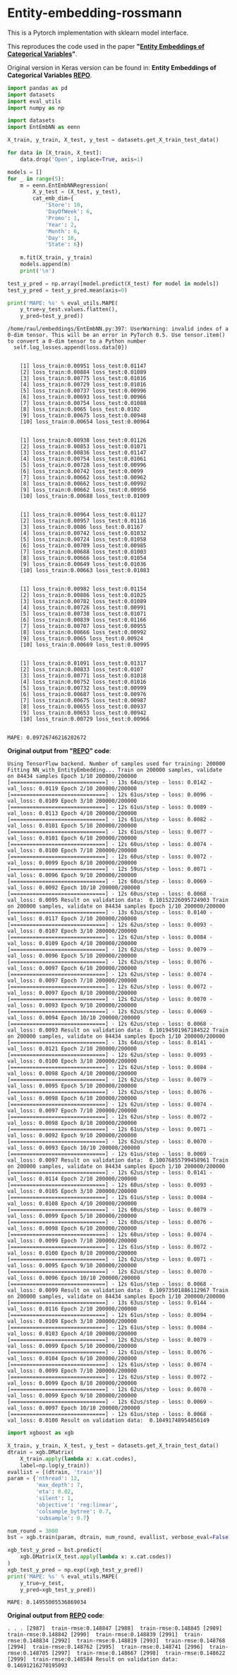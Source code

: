 
# Entity-embedding-rossmann 

This is a Pytorch implementation with sklearn model interface.

This reproduces the code used in the paper **"[Entity Embeddings of Categorical Variables](http://arxiv.org/abs/1604.06737)"**. 

Original version in Keras version can be found in: 
**Entity Embeddings of Categorical Variables [REPO](https://github.com/entron/entity-embedding-rossmann)**.


```python
import pandas as pd
import datasets
import eval_utils
import numpy as np

import datasets
import EntEmbNN as eenn

X_train, y_train, X_test, y_test = datasets.get_X_train_test_data()

for data in [X_train, X_test]:
    data.drop('Open', inplace=True, axis=1)

models = []
for _ in range(5):
    m = eenn.EntEmbNNRegression(
        X_y_test = (X_test, y_test),
        cat_emb_dim={
            'Store': 10,
            'DayOfWeek': 6,
            'Promo': 1,
            'Year': 2,
            'Month': 6,
            'Day': 10,
            'State': 6})
    
    m.fit(X_train, y_train)
    models.append(m)
    print('\n')

test_y_pred = np.array([model.predict(X_test) for model in models])
test_y_pred = test_y_pred.mean(axis=0)

print('MAPE: %s' % eval_utils.MAPE(
    y_true=y_test.values.flatten(),
    y_pred=test_y_pred))
```

    /home/raul/embeddings/EntEmbNN.py:397: UserWarning: invalid index of a 0-dim tensor. This will be an error in PyTorch 0.5. Use tensor.item() to convert a 0-dim tensor to a Python number
      self.log_losses.append(loss.data[0])


    	[1] loss_train:0.00951 loss_test:0.01147
    	[2] loss_train:0.00884 loss_test:0.01089
    	[3] loss_train:0.00775 loss_test:0.01016
    	[4] loss_train:0.00729 loss_test:0.01016
    	[5] loss_train:0.00737 loss_test:0.00996
    	[6] loss_train:0.00693 loss_test:0.00966
    	[7] loss_train:0.00754 loss_test:0.01088
    	[8] loss_train:0.0065 loss_test:0.0102
    	[9] loss_train:0.00675 loss_test:0.00948
    	[10] loss_train:0.00654 loss_test:0.00964
    
    
    	[1] loss_train:0.00938 loss_test:0.01126
    	[2] loss_train:0.00853 loss_test:0.01071
    	[3] loss_train:0.00836 loss_test:0.01147
    	[4] loss_train:0.00754 loss_test:0.01061
    	[5] loss_train:0.00728 loss_test:0.00996
    	[6] loss_train:0.00742 loss_test:0.0099
    	[7] loss_train:0.00662 loss_test:0.00962
    	[8] loss_train:0.00662 loss_test:0.00992
    	[9] loss_train:0.00662 loss_test:0.00956
    	[10] loss_train:0.00688 loss_test:0.01009
    
    
    	[1] loss_train:0.00964 loss_test:0.01127
    	[2] loss_train:0.00957 loss_test:0.01116
    	[3] loss_train:0.0086 loss_test:0.01167
    	[4] loss_train:0.00742 loss_test:0.01032
    	[5] loss_train:0.00724 loss_test:0.01058
    	[6] loss_train:0.00709 loss_test:0.00985
    	[7] loss_train:0.00688 loss_test:0.01003
    	[8] loss_train:0.00666 loss_test:0.01054
    	[9] loss_train:0.00649 loss_test:0.01036
    	[10] loss_train:0.00663 loss_test:0.01083
    
    
    	[1] loss_train:0.00982 loss_test:0.01154
    	[2] loss_train:0.00886 loss_test:0.01025
    	[3] loss_train:0.00782 loss_test:0.01089
    	[4] loss_train:0.00726 loss_test:0.00991
    	[5] loss_train:0.00738 loss_test:0.01071
    	[6] loss_train:0.00839 loss_test:0.01166
    	[7] loss_train:0.00707 loss_test:0.00955
    	[8] loss_train:0.00666 loss_test:0.00992
    	[9] loss_train:0.0065 loss_test:0.00924
    	[10] loss_train:0.00669 loss_test:0.00995
    
    
    	[1] loss_train:0.01091 loss_test:0.01317
    	[2] loss_train:0.00833 loss_test:0.0107
    	[3] loss_train:0.00771 loss_test:0.01018
    	[4] loss_train:0.00752 loss_test:0.01016
    	[5] loss_train:0.00732 loss_test:0.00999
    	[6] loss_train:0.00687 loss_test:0.00976
    	[7] loss_train:0.00675 loss_test:0.00987
    	[8] loss_train:0.00655 loss_test:0.00937
    	[9] loss_train:0.00653 loss_test:0.00942
    	[10] loss_train:0.00729 loss_test:0.00966
    
    
    MAPE: 0.09726746216202672


**Original output from "[REPO](https://github.com/entron/entity-embedding-rossmann)" code**:
    
`
Using TensorFlow backend.
Number of samples used for training: 200000
Fitting NN_with_EntityEmbedding...
Train on 200000 samples, validate on 84434 samples
Epoch 1/10
200000/200000 [==============================] - 13s 64us/step - loss: 0.0142 - val_loss: 0.0119
Epoch 2/10
200000/200000 [==============================] - 12s 61us/step - loss: 0.0096 - val_loss: 0.0109
Epoch 3/10
200000/200000 [==============================] - 12s 61us/step - loss: 0.0089 - val_loss: 0.0113
Epoch 4/10
200000/200000 [==============================] - 12s 61us/step - loss: 0.0082 - val_loss: 0.0101
Epoch 5/10
200000/200000 [==============================] - 12s 61us/step - loss: 0.0077 - val_loss: 0.0101
Epoch 6/10
200000/200000 [==============================] - 12s 60us/step - loss: 0.0074 - val_loss: 0.0100
Epoch 7/10
200000/200000 [==============================] - 12s 60us/step - loss: 0.0072 - val_loss: 0.0099
Epoch 8/10
200000/200000 [==============================] - 12s 59us/step - loss: 0.0071 - val_loss: 0.0096
Epoch 9/10
200000/200000 [==============================] - 12s 60us/step - loss: 0.0069 - val_loss: 0.0092
Epoch 10/10
200000/200000 [==============================] - 12s 60us/step - loss: 0.0068 - val_loss: 0.0095
Result on validation data:  0.10152226095724903
Train on 200000 samples, validate on 84434 samples
Epoch 1/10
200000/200000 [==============================] - 13s 63us/step - loss: 0.0140 - val_loss: 0.0117
Epoch 2/10
200000/200000 [==============================] - 12s 62us/step - loss: 0.0093 - val_loss: 0.0107
Epoch 3/10
200000/200000 [==============================] - 12s 62us/step - loss: 0.0084 - val_loss: 0.0109
Epoch 4/10
200000/200000 [==============================] - 12s 62us/step - loss: 0.0079 - val_loss: 0.0096
Epoch 5/10
200000/200000 [==============================] - 12s 62us/step - loss: 0.0076 - val_loss: 0.0097
Epoch 6/10
200000/200000 [==============================] - 12s 62us/step - loss: 0.0074 - val_loss: 0.0097
Epoch 7/10
200000/200000 [==============================] - 12s 62us/step - loss: 0.0072 - val_loss: 0.0097
Epoch 8/10
200000/200000 [==============================] - 12s 62us/step - loss: 0.0070 - val_loss: 0.0093
Epoch 9/10
200000/200000 [==============================] - 12s 62us/step - loss: 0.0069 - val_loss: 0.0094
Epoch 10/10
200000/200000 [==============================] - 12s 62us/step - loss: 0.0068 - val_loss: 0.0093
Result on validation data:  0.10194501967184522
Train on 200000 samples, validate on 84434 samples
Epoch 1/10
200000/200000 [==============================] - 13s 64us/step - loss: 0.0141 - val_loss: 0.0121
Epoch 2/10
200000/200000 [==============================] - 12s 62us/step - loss: 0.0093 - val_loss: 0.0100
Epoch 3/10
200000/200000 [==============================] - 12s 62us/step - loss: 0.0084 - val_loss: 0.0098
Epoch 4/10
200000/200000 [==============================] - 12s 62us/step - loss: 0.0079 - val_loss: 0.0095
Epoch 5/10
200000/200000 [==============================] - 12s 62us/step - loss: 0.0076 - val_loss: 0.0098
Epoch 6/10
200000/200000 [==============================] - 12s 62us/step - loss: 0.0074 - val_loss: 0.0097
Epoch 7/10
200000/200000 [==============================] - 12s 62us/step - loss: 0.0072 - val_loss: 0.0098
Epoch 8/10
200000/200000 [==============================] - 12s 61us/step - loss: 0.0071 - val_loss: 0.0092
Epoch 9/10
200000/200000 [==============================] - 12s 62us/step - loss: 0.0070 - val_loss: 0.0093
Epoch 10/10
200000/200000 [==============================] - 12s 61us/step - loss: 0.0069 - val_loss: 0.0097
Result on validation data:  0.10076855799458961
Train on 200000 samples, validate on 84434 samples
Epoch 1/10
200000/200000 [==============================] - 12s 62us/step - loss: 0.0141 - val_loss: 0.0114
Epoch 2/10
200000/200000 [==============================] - 12s 60us/step - loss: 0.0093 - val_loss: 0.0105
Epoch 3/10
200000/200000 [==============================] - 12s 61us/step - loss: 0.0084 - val_loss: 0.0108
Epoch 4/10
200000/200000 [==============================] - 12s 60us/step - loss: 0.0079 - val_loss: 0.0099
Epoch 5/10
200000/200000 [==============================] - 12s 60us/step - loss: 0.0076 - val_loss: 0.0098
Epoch 6/10
200000/200000 [==============================] - 12s 60us/step - loss: 0.0074 - val_loss: 0.0099
Epoch 7/10
200000/200000 [==============================] - 12s 61us/step - loss: 0.0072 - val_loss: 0.0100
Epoch 8/10
200000/200000 [==============================] - 12s 62us/step - loss: 0.0071 - val_loss: 0.0095
Epoch 9/10
200000/200000 [==============================] - 12s 62us/step - loss: 0.0070 - val_loss: 0.0096
Epoch 10/10
200000/200000 [==============================] - 12s 61us/step - loss: 0.0068 - val_loss: 0.0099
Result on validation data:  0.10973501886112967
Train on 200000 samples, validate on 84434 samples
Epoch 1/10
200000/200000 [==============================] - 13s 63us/step - loss: 0.0144 - val_loss: 0.0116
Epoch 2/10
200000/200000 [==============================] - 12s 61us/step - loss: 0.0094 - val_loss: 0.0109
Epoch 3/10
200000/200000 [==============================] - 12s 61us/step - loss: 0.0084 - val_loss: 0.0103
Epoch 4/10
200000/200000 [==============================] - 12s 62us/step - loss: 0.0079 - val_loss: 0.0099
Epoch 5/10
200000/200000 [==============================] - 12s 61us/step - loss: 0.0076 - val_loss: 0.0104
Epoch 6/10
200000/200000 [==============================] - 12s 61us/step - loss: 0.0074 - val_loss: 0.0099
Epoch 7/10
200000/200000 [==============================] - 12s 62us/step - loss: 0.0072 - val_loss: 0.0099
Epoch 8/10
200000/200000 [==============================] - 12s 62us/step - loss: 0.0070 - val_loss: 0.0099
Epoch 9/10
200000/200000 [==============================] - 12s 62us/step - loss: 0.0069 - val_loss: 0.0097
Epoch 10/10
200000/200000 [==============================] - 12s 61us/step - loss: 0.0068 - val_loss: 0.0100
Result on validation data:  0.10491748954856149
`


```python
import xgboost as xgb

X_train, y_train, X_test, y_test = datasets.get_X_train_test_data()
dtrain = xgb.DMatrix(
    X_train.apply(lambda x: x.cat.codes),
    label=np.log(y_train))
evallist = [(dtrain, 'train')]
param = {'nthread': 12,
         'max_depth': 7,
         'eta': 0.02,
         'silent': 1,
         'objective': 'reg:linear',
         'colsample_bytree': 0.7,
         'subsample': 0.7}

num_round = 3000
bst = xgb.train(param, dtrain, num_round, evallist, verbose_eval=False)

xgb_test_y_pred = bst.predict(
    xgb.DMatrix(X_test.apply(lambda x: x.cat.codes))
)
xgb_test_y_pred = np.exp((xgb_test_y_pred))
print('MAPE: %s' % eval_utils.MAPE(
    y_true=y_test, 
    y_pred=xgb_test_y_pred))
```

    MAPE: 0.14955005536869034


**Original output from [REPO](https://github.com/entron/entity-embedding-rossmann) code**:


`
.
.
.
[2987]  train-rmse:0.148847
[2988]  train-rmse:0.148845
[2989]  train-rmse:0.148842
[2990]  train-rmse:0.148839
[2991]  train-rmse:0.148834
[2992]  train-rmse:0.148819
[2993]  train-rmse:0.148768
[2994]  train-rmse:0.148762
[2995]  train-rmse:0.148741
[2996]  train-rmse:0.148705
[2997]  train-rmse:0.148667
[2998]  train-rmse:0.148622
[2999]  train-rmse:0.148584
Result on validation data:  0.14691216270195093
`
